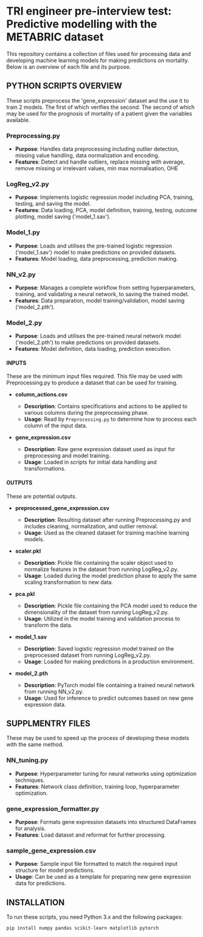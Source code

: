# TRI engineer pre-interview test: Predictive modelling with the METABRIC dataset

This repository contains a collection of files used for processing data and developing machine learning models for making predictions on mortality. 
Below is an overview of each file and its purpose.


## PYTHON SCRIPTS OVERVIEW

These scripts preprocess the 'gene_expression' dataset and the use it to train 2 models. The first of which verifies the second. 
The second of which may be used for the prognosis of mortality of a patient given the variables available.

### Preprocessing.py
- **Purpose**: Handles data preprocessing including outlier detection, missing value handling, data normalization and encoding.
- **Features**: Detect and handle outliers, replace missing with average, remove missing or irrelevant values, min max normalisation, OHE

### LogReg_v2.py
- **Purpose**: Implements logistic regression model including PCA, training, testing, and saving the model.
- **Features**: Data loading, PCA, model definition, training, testing, outcome plotting, model saving ('model_1.sav').

### Model_1.py
- **Purpose**: Loads and utilises the pre-trained logistic regression ('model_1.sav') model to make predictions on provided datasets.
- **Features**: Model loading, data preprocessing, prediction making.

### NN_v2.py
- **Purpose**: Manages a complete workflow from setting hyperparameters, training, and validating a neural network, to saving the trained model.
- **Features**: Data preparation, model training/validation, model saving ('model_2.pth').

### Model_2.py
- **Purpose**: Loads and utilises the pre-trained neural network model ('model_2.pth') to make predictions on provided datasets.
- **Features**: Model definition, data loading, prediction execution.


#### INPUTS

These are the minimum input files required. This file may be used with Preprocessing.py to produce a dataset that can be used for training.

- **column_actions.csv**
  - **Description**: Contains specifications and actions to be applied to various columns during the preprocessing phase.
  - **Usage**: Read by `Preprocessing.py` to determine how to process each column of the input data.

- **gene_expression.csv**
  - **Description**: Raw gene expression dataset used as input for preprocessing and model training.
  - **Usage**: Loaded in scripts for initial data handling and transformations.


#### OUTPUTS

These are potential outputs.

- **preprocessed_gene_expression.csv**
  - **Description**: Resulting dataset after running Preprocessing.py and includes cleaning, normalization, and outlier removal.
  - **Usage**: Used as the cleaned dataset for training machine learning models.

- **scaler.pkl**
  - **Description**: Pickle file containing the scaler object used to normalize features in the dataset from running LogReg_v2.py.
  - **Usage**: Loaded during the model prediction phase to apply the same scaling transformation to new data.

- **pca.pkl**
  - **Description**: Pickle file containing the PCA model used to reduce the dimensionality of the dataset from running LogReg_v2.py.
  - **Usage**: Utilized in the model training and validation process to transform the data.

- **model_1.sav**
  - **Description**: Saved logistic regression model trained on the preprocessed dataset from running LogReg_v2.py.
  - **Usage**: Loaded for making predictions in a production environment.

- **model_2.pth**
  - **Description**: PyTorch model file containing a trained neural network from running NN_v2.py.
  - **Usage**: Used for inference to predict outcomes based on new gene expression data.


## SUPPLMENTRY FILES

These may be used to speed up the process of developing these models with the same method.

### NN_tuning.py
- **Purpose**: Hyperparameter tuning for neural networks using optimization techniques.
- **Features**: Network class definition, training loop, hyperparameter optimization.

### gene_expression_formatter.py
- **Purpose**: Formats gene expression datasets into structured DataFrames for analysis.
- **Features**: Load dataset and reformat for further processing.

### sample_gene_expression.csv
- **Purpose**: Sample input file formatted to match the required input structure for model predictions.
- **Usage**: Can be used as a template for preparing new gene expression data for predictions.


## INSTALLATION

To run these scripts, you need Python 3.x and the following packages:

```bash
pip install numpy pandas scikit-learn matplotlib pytorch
```
